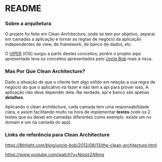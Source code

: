 # README #

### Sobre a arquitetura ###

O projeto foi feito em Clean Architecture, onde se tem por objetivo, separar em camadas a aplicação e tornar as regras de negócio da aplicação independentes de view, de framework, de banco de dados, etc.

O [VIPER](https://www.objc.io/issues/13-architecture/viper/) (iOS) surgiu a partir destes conceitos, porém o projeto aqui apresentado leva os conceitos apresentados pelo [Uncle Bob](http://blog.cleancoder.com/) mais à risca. 

### Mas Por Que Clean Architecture? ###

Dado a situação de que o cliente tem algo sólido em relação a sua regra de negócio do que o aplicativo irá fazer e não tem a api para prover isso, A aplicação não deve depender dela. Na verdade, api e banco são apenas **detalhes**. 

Aplicando o clean architecture, cada camada tem uma responsabilidade clara, e assim facilitando muito na hora de implementar **testes** (vide os 2 testes que eu deixei em camadas diferentes como exemplo. existe um no domain e um na camada do app).

### Links de referência para Clean Architecture ###

https://8thlight.com/blog/uncle-bob/2012/08/13/the-clean-architecture.html

https://www.youtube.com/watch?v=Nsjsiz2A9mg
